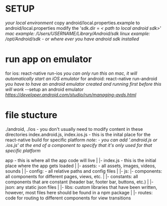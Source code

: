 # SETUP 
*your local environment*
copy android/local.properties.example to android/local.properties
modify the 'sdk.dir = *< path to local android sdk>*'
*mac example: /Users/USERNAME/Library/Android/sdk*
*linux example: /opt/Android/sdk - or where ever you have android sdk installed*

# run app on emulator
for ios: react-native run-ios *you can only run this on mac, it will automatically start an iOS emulator*
for android: react-native run-android *you have to have an android emulator created and running first before this will work*
--setup an android emulator *https://developer.android.com/studio/run/managing-avds.html*


# file stucture
./android, ./ios - you don't usually need to modify content in these directories
index.android.js, index.ios.js - this is the inital place for the react-native build for specific platform
*note: - you can add '.android.js or .ios.js' at the end of a component to specify that it's only used for that specific platform* 

app - this is where all the app code will live
 |
 |- index.js - this is the initial place where the app gets loaded
 |
 |- assets: - all assets, images, videos, sounds
 |
 |- config: - all relative paths and config files
 | 
 |- js:
     |- components: all components for different pages, views, etc.
     |
     |- constants: all components that are constant (header bar, footer bar, buttons, etc.)
     |
     |- json: any static json files
     |
     |- libs: custom libraries that have been written, however, most files here should be found in a npm package
     |
     |- routes: code for routing to different components for view transitions